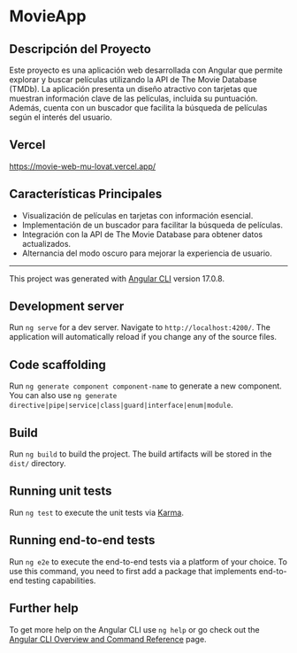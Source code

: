 # MovieApp
## Descripción del Proyecto
Este proyecto es una aplicación web desarrollada con Angular que permite explorar y buscar películas utilizando la API de The Movie Database (TMDb). La aplicación presenta un diseño atractivo con tarjetas que muestran información clave de las películas, incluida su puntuación. Además, cuenta con un buscador que facilita la búsqueda de películas según el interés del usuario.

## Vercel 
https://movie-web-mu-lovat.vercel.app/

## Características Principales
- Visualización de películas en tarjetas con información esencial.
- Implementación de un buscador para facilitar la búsqueda de películas.
- Integración con la API de The Movie Database para obtener datos actualizados.
- Alternancia del modo oscuro para mejorar la experiencia de usuario.

------------
This project was generated with [Angular CLI](https://github.com/angular/angular-cli) version 17.0.8.

## Development server

Run `ng serve` for a dev server. Navigate to `http://localhost:4200/`. The application will automatically reload if you change any of the source files.

## Code scaffolding

Run `ng generate component component-name` to generate a new component. You can also use `ng generate directive|pipe|service|class|guard|interface|enum|module`.

## Build

Run `ng build` to build the project. The build artifacts will be stored in the `dist/` directory.

## Running unit tests

Run `ng test` to execute the unit tests via [Karma](https://karma-runner.github.io).

## Running end-to-end tests

Run `ng e2e` to execute the end-to-end tests via a platform of your choice. To use this command, you need to first add a package that implements end-to-end testing capabilities.

## Further help

To get more help on the Angular CLI use `ng help` or go check out the [Angular CLI Overview and Command Reference](https://angular.io/cli) page.
